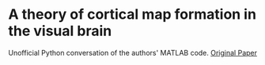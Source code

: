 # A theory of cortical map formation in the visual brain

Unofficial Python conversation of the authors' MATLAB code. [Original Paper](https://www.nature.com/articles/s41467-022-29433-y)
